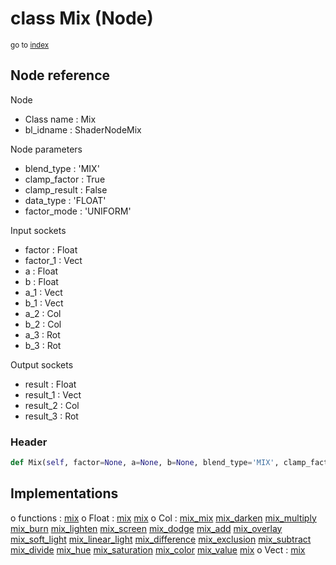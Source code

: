 # class Mix (Node)

<sub>go to [index](/docs/index.md)</sub>

## Node reference

Node
 - Class name : Mix
 - bl_idname : ShaderNodeMix

Node parameters
 - blend_type : 'MIX'
 - clamp_factor : True
 - clamp_result : False
 - data_type : 'FLOAT'
 - factor_mode : 'UNIFORM'

Input sockets
 - factor : Float
 - factor_1 : Vect
 - a : Float
 - b : Float
 - a_1 : Vect
 - b_1 : Vect
 - a_2 : Col
 - b_2 : Col
 - a_3 : Rot
 - b_3 : Rot

Output sockets
 - result : Float
 - result_1 : Vect
 - result_2 : Col
 - result_3 : Rot

### Header

``` python
def Mix(self, factor=None, a=None, b=None, blend_type='MIX', clamp_factor=True, clamp_result=False, data_type='FLOAT', factor_mode='UNIFORM', node_label=None, node_color=None):
```

## Implementations

o functions : [mix](/docs/Shader_classes/GLOBAL.md#mix)
o Float : [mix](/docs/Shader_classes/Float.md#mix) [mix](/docs/Shader_classes/Float.md#mix) 
o Col : [mix_mix](/docs/Shader_classes/Col.md#mix_mix) [mix_darken](/docs/Shader_classes/Col.md#mix_darken) [mix_multiply](/docs/Shader_classes/Col.md#mix_multiply) [mix_burn](/docs/Shader_classes/Col.md#mix_burn) [mix_lighten](/docs/Shader_classes/Col.md#mix_lighten) [mix_screen](/docs/Shader_classes/Col.md#mix_screen) [mix_dodge](/docs/Shader_classes/Col.md#mix_dodge) [mix_add](/docs/Shader_classes/Col.md#mix_add) [mix_overlay](/docs/Shader_classes/Col.md#mix_overlay) [mix_soft_light](/docs/Shader_classes/Col.md#mix_soft_light) [mix_linear_light](/docs/Shader_classes/Col.md#mix_linear_light) [mix_difference](/docs/Shader_classes/Col.md#mix_difference) [mix_exclusion](/docs/Shader_classes/Col.md#mix_exclusion) [mix_subtract](/docs/Shader_classes/Col.md#mix_subtract) [mix_divide](/docs/Shader_classes/Col.md#mix_divide) [mix_hue](/docs/Shader_classes/Col.md#mix_hue) [mix_saturation](/docs/Shader_classes/Col.md#mix_saturation) [mix_color](/docs/Shader_classes/Col.md#mix_color) [mix_value](/docs/Shader_classes/Col.md#mix_value) [mix](/docs/Shader_classes/Col.md#mix) 
o Vect : [mix](/docs/Shader_classes/Vect.md#mix) 

